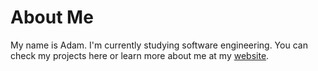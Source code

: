 # About Me

My name is Adam. I'm currently studying software engineering. You can check my projects here or learn more about me at my <a href=https://adamajane.com>website</a>.

<!---
AdamAjane/AdamAjane is a ✨ special ✨ repository because its `README.md` (this file) appears on your GitHub profile.
You can click the Preview link to take a look at your changes.
--->
